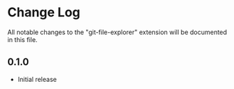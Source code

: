 # Change Log

All notable changes to the "git-file-explorer" extension will be documented in this file.

## 0.1.0

- Initial release
